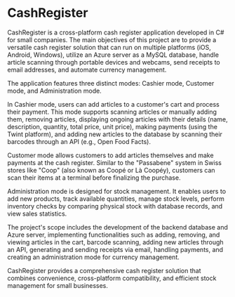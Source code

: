 # CashRegister

CashRegister is a cross-platform cash register application developed in C# for small companies. The main objectives of this project are to provide a versatile cash register solution that can run on multiple platforms (iOS, Android, Windows), utilize an Azure server as a MySQL database, handle article scanning through portable devices and webcams, send receipts to email addresses, and automate currency management.

The application features three distinct modes: Cashier mode, Customer mode, and Administration mode.

In Cashier mode, users can add articles to a customer's cart and process their payment. This mode supports scanning articles or manually adding them, removing articles, displaying ongoing articles with their details (name, description, quantity, total price, unit price), making payments (using the Twint platform), and adding new articles to the database by scanning their barcodes through an API (e.g., Open Food Facts).

Customer mode allows customers to add articles themselves and make payments at the cash register. Similar to the "Passabene" system in Swiss stores like "Coop" (also known as Coopé or Là Coopéy), customers can scan their items at a terminal before finalizing the purchase.

Administration mode is designed for stock management. It enables users to add new products, track available quantities, manage stock levels, perform inventory checks by comparing physical stock with database records, and view sales statistics.

The project's scope includes the development of the backend database and Azure server, implementing functionalities such as adding, removing, and viewing articles in the cart, barcode scanning, adding new articles through an API, generating and sending receipts via email, handling payments, and creating an administration mode for currency management.

CashRegister provides a comprehensive cash register solution that combines convenience, cross-platform compatibility, and efficient stock management for small businesses.
